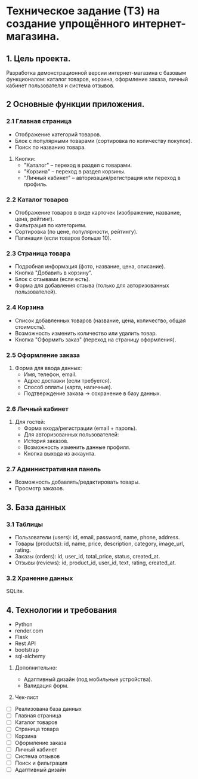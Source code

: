 # Техническое задание (ТЗ) на создание упрощённого интернет-магазина.

## 1. Цель проекта.
Разработка демонстрационной версии интернет-магазина с базовым функционалом: каталог товаров, корзина, оформление заказа, личный кабинет пользователя и система отзывов.

## 2 Основные функции приложения.

### 2.1 Главная страница
* Отображение категорий товаров.
* Блок с популярными товарами (сортировка по количеству покупок).
* Поиск по названию товара.
1. Кнопки:
    - "Каталог" – переход в раздел с товарами.
    - "Корзина" – переход в раздел корзины.
    - "Личный кабинет" – авторизация/регистрация или переход в профиль.

### 2.2 Каталог товаров
* Отображение товаров в виде карточек (изображение, название, цена, рейтинг).
* Фильтрация по категориям.
* Сортировка (по цене, популярности, рейтингу).
* Пагинация (если товаров больше 10).

### 2.3 Страница товара
* Подробная информация (фото, название, цена, описание).
* Кнопка "Добавить в корзину".
* Блок с отзывами (если есть).
* Форма для добавления отзыва (только для авторизованных пользователей).

### 2.4 Корзина
* Список добавленных товаров (название, цена, количество, общая стоимость).
* Возможность изменить количество или удалить товар.
* Кнопка "Оформить заказ" (переход на страницу оформления).

### 2.5 Оформление заказа
1. Форма для ввода данных:
    * Имя, телефон, email.
    * Адрес доставки (если требуется).
    * Способ оплаты (карта, наличные).
    * Подтверждение заказа → сохранение в базу данных.
  
### 2.6 Личный кабинет
1. Для гостей:
    * Форма входа/регистрации (email + пароль).
    * Для авторизованных пользователей:
    * История заказов.
    * Возможность изменить данные профиля.
    * Кнопка выхода из аккаунта.

### 2.7 Административная панель
* Возможность добавлять/редактировать товары.
* Просмотр заказов.

## 3. База данных
### 3.1 Таблицы
* Пользователи (users): id, email, password, name, phone, address.
* Товары (products): id, name, price, description, category, image_url, rating.
* Заказы (orders): id, user_id, total_price, status, created_at.
* Отзывы (reviews): id, product_id, user_id, text, rating, created_at.

### 3.2 Хранение данных
SQLite.

## 4. Технологии и требования
* Python
* render.com
* Flask
* Rest API
* bootstrap
* sql-alchemy
1. Дополнительно:
    * Адаптивный дизайн (под мобильные устройства).
    * Валидация форм.

5. Чек-лист
- [ ] Реализована база данных
- [ ] Главная страница
- [ ] Каталог товаров
- [ ] Страница товара
- [ ] Корзина
- [ ] Оформление заказа
- [ ] Личный кабинет
- [ ] Система отзывов
- [ ] Поиск и фильтрация
- [ ] Адаптивный дизайн
